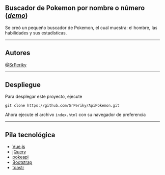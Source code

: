 ## Buscador de Pokemon por nombre o número ([_demo_](https://api-pokemon-ldyv.vercel.app/))

Se creó un pequeño buscador de Pokemon, el cual muestra: el hombre, las habilidades y sus estadísticas.

---

## **Autores**

[@SrPeriky](https://github.com/SrPeriky)

---

## **Despliegue**

Para desplegar este proyecto, ejecute 

```plaintext
git clone https://github.com/SrPeriky/ApiPokemon.git
```

Ahora ejecute el archivo `index.html` con su navegador de preferencia

---

## Pila tecnológica

*   [Vue.js](https://vuejs.org/)
*   [jQuery](https://jquery.com/)
*   [pokeapi](https://pokeapi.co/)
*   [Bootstrap](https://getbootstrap.com/)
*   [toastr](https://codeseven.github.io/toastr/)
